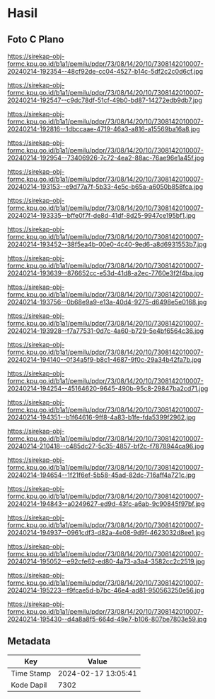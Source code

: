 # Hasil

## Foto C Plano

https://sirekap-obj-formc.kpu.go.id/b1a1/pemilu/pdpr/73/08/14/20/10/7308142010007-20240214-192354--48cf92de-cc04-4527-b14c-5df2c2c0d6cf.jpg

https://sirekap-obj-formc.kpu.go.id/b1a1/pemilu/pdpr/73/08/14/20/10/7308142010007-20240214-192547--c9dc78df-51cf-49b0-bd87-14272edb9db7.jpg

https://sirekap-obj-formc.kpu.go.id/b1a1/pemilu/pdpr/73/08/14/20/10/7308142010007-20240214-192816--1dbccaae-4719-46a3-a816-a15569ba16a8.jpg

https://sirekap-obj-formc.kpu.go.id/b1a1/pemilu/pdpr/73/08/14/20/10/7308142010007-20240214-192954--73406926-7c72-4ea2-88ac-76ae96e1a45f.jpg

https://sirekap-obj-formc.kpu.go.id/b1a1/pemilu/pdpr/73/08/14/20/10/7308142010007-20240214-193153--e9d77a7f-5b33-4e5c-b65a-a6050b858fca.jpg

https://sirekap-obj-formc.kpu.go.id/b1a1/pemilu/pdpr/73/08/14/20/10/7308142010007-20240214-193335--bffe0f7f-de8d-41df-8d25-9947ce195bf1.jpg

https://sirekap-obj-formc.kpu.go.id/b1a1/pemilu/pdpr/73/08/14/20/10/7308142010007-20240214-193452--38f5ea4b-00e0-4c40-9ed6-a8d6931553b7.jpg

https://sirekap-obj-formc.kpu.go.id/b1a1/pemilu/pdpr/73/08/14/20/10/7308142010007-20240214-193639--876652cc-e53d-41d8-a2ec-7760e3f2f4ba.jpg

https://sirekap-obj-formc.kpu.go.id/b1a1/pemilu/pdpr/73/08/14/20/10/7308142010007-20240214-193756--0b68e9a9-e13a-40d4-9275-d6498e5e0168.jpg

https://sirekap-obj-formc.kpu.go.id/b1a1/pemilu/pdpr/73/08/14/20/10/7308142010007-20240214-193928--f7a77531-0d7c-4a60-b729-5e4bf6564c36.jpg

https://sirekap-obj-formc.kpu.go.id/b1a1/pemilu/pdpr/73/08/14/20/10/7308142010007-20240214-194140--0f34a5f9-b8c1-4687-9f0c-29a34b42fa7b.jpg

https://sirekap-obj-formc.kpu.go.id/b1a1/pemilu/pdpr/73/08/14/20/10/7308142010007-20240214-194254--45164620-9645-490b-95c8-29847ba2cd71.jpg

https://sirekap-obj-formc.kpu.go.id/b1a1/pemilu/pdpr/73/08/14/20/10/7308142010007-20240214-194351--b1f64616-9ff8-4a83-b1fe-fda5399f2962.jpg

https://sirekap-obj-formc.kpu.go.id/b1a1/pemilu/pdpr/73/08/14/20/10/7308142010007-20240214-210418--c485dc27-5c35-4857-bf2c-f7878944ca96.jpg

https://sirekap-obj-formc.kpu.go.id/b1a1/pemilu/pdpr/73/08/14/20/10/7308142010007-20240214-194654--1f21f6ef-5b58-45ad-82dc-716aff4a721c.jpg

https://sirekap-obj-formc.kpu.go.id/b1a1/pemilu/pdpr/73/08/14/20/10/7308142010007-20240214-194843--a0249627-ed9d-43fc-a6ab-9c90845f97bf.jpg

https://sirekap-obj-formc.kpu.go.id/b1a1/pemilu/pdpr/73/08/14/20/10/7308142010007-20240214-194937--0961cdf3-d82a-4e08-9d9f-4623032d8ee1.jpg

https://sirekap-obj-formc.kpu.go.id/b1a1/pemilu/pdpr/73/08/14/20/10/7308142010007-20240214-195052--e92cfe62-ed80-4a73-a3a4-3582cc2c2519.jpg

https://sirekap-obj-formc.kpu.go.id/b1a1/pemilu/pdpr/73/08/14/20/10/7308142010007-20240214-195223--f9fcae5d-b7bc-46e4-ad81-950563250e56.jpg

https://sirekap-obj-formc.kpu.go.id/b1a1/pemilu/pdpr/73/08/14/20/10/7308142010007-20240214-195430--d4a8a8f5-664d-49e7-b106-807be7803e59.jpg


## Metadata

| Key        | Value               |
| ---------- | ------------------- |
| Time Stamp | 2024-02-17 13:05:41 |
| Kode Dapil | 7302                |



